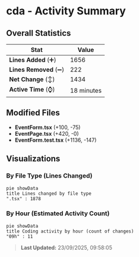 # cda - Activity Summary 

## Overall Statistics

| Stat                   | Value                                                             |
| ---------------------- | ----------------------------------------------------------------- |
| **Lines Added** (➕)   | 1656                                          |
| **Lines Removed** (➖) | 222                                        |
| **Net Change** (↕)    | 1434                |
| **Active Time** (⌚)   | 18 minutes |


## Modified Files
- **EventForm.tsx** (+100, -75)
- **EventPage.tsx** (+420, -0)
- **EventForm.test.tsx** (+1136, -147)

## Visualizations

### By File Type (Lines Changed)

```mermaid
pie showData
title Lines changed by file type
".tsx" : 1878
```

### By Hour (Estimated Activity Count)

```mermaid
pie showData
title Coding activity by hour (count of changes)
"09h" : 11
```


> **Last Updated:** 23/09/2025, 09:58:05
